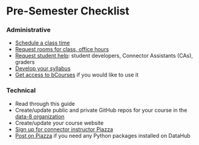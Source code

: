 # Pre-Semester Checklist

### Administrative

* [Schedule a class time](logistics)
* [Request rooms for class, office hours](logistics)
* [Request student help](student-help): student developers, Connector Assistants \(CAs\), graders
* [Develop your syllabus](syllabus-design)
* [Get access to bCourses](logistics) if you would like to use it

### Technical

* Read through this guide
* Create/update public and private GitHub repos for your course in the [data-8 organization](https://github.com/data-8)
* Create/update your course website
* [Sign up for connector instructor Piazza](https://piazza.com/berkeley/other/cs97) 
* [Post on Piazza](https://piazza.com/berkeley/other/cs97) if you need any Python packages installed on DataHub




